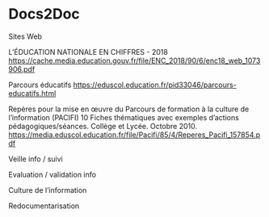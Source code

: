 # Docs2Doc

Sites Web




L’ÉDUCATION NATIONALE EN CHIFFRES - 2018
https://cache.media.education.gouv.fr/file/ENC_2018/90/6/enc18_web_1073906.pdf



Parcours éducatifs
https://eduscol.education.fr/pid33046/parcours-educatifs.html


Repères pour la mise en œuvre du Parcours de formation à la culture de l’information (PACIFI)
10 Fiches thématiques avec exemples d’actions pédagogiques/séances. Collège et Lycée. Octobre 2010.
https://media.eduscol.education.fr/file/Pacifi/85/4/Reperes_Pacifi_157854.pdf

Veille info / suivi

Evaluation / validation info

Culture de l’information

Redocumentarisation








